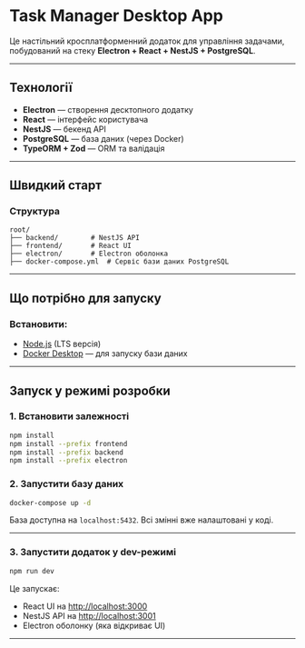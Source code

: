 # Task Manager Desktop App

Це настільний кросплатформенний додаток для управління задачами, побудований на стеку **Electron + React + NestJS + PostgreSQL**.

---

## Технології

- **Electron** — створення десктопного додатку
- **React** — інтерфейс користувача
- **NestJS** — бекенд API
- **PostgreSQL** — база даних (через Docker)
- **TypeORM + Zod** — ORM та валідація

---

## Швидкий старт

### Структура

```
root/
├── backend/        # NestJS API
├── frontend/       # React UI
├── electron/       # Electron оболонка
├── docker-compose.yml  # Сервіс бази даних PostgreSQL
```

---

## Що потрібно для запуску

### Встановити:

- [Node.js](https://nodejs.org/) (LTS версія)
- [Docker Desktop](https://www.docker.com/products/docker-desktop/) — для запуску бази даних

---

## Запуск у режимі розробки

### 1. Встановити залежності

```bash
npm install
npm install --prefix frontend
npm install --prefix backend
npm install --prefix electron
```

### 2. Запустити базу даних

```bash
docker-compose up -d
```

База доступна на `localhost:5432`. Всі змінні вже налаштовані у коді.

---

### 3. Запустити додаток у dev-режимі

```bash
npm run dev
```

Це запускає:

- React UI на [http://localhost:3000](http://localhost:3000)
- NestJS API на [http://localhost:3001](http://localhost:3001)
- Electron оболонку (яка відкриває UI)

---

